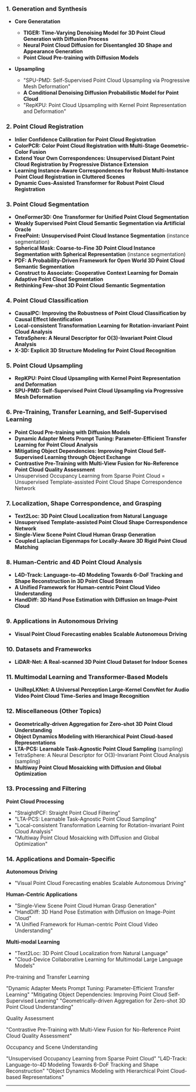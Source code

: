 

### 1. **Generation and Synthesis**
- **Core Generatation**
  - **TIGER: Time-Varying Denoising Model for 3D Point Cloud Generation with Diffusion Process**
  - **Neural Point Cloud Diffusion for Disentangled 3D Shape and Appearance Generation**
  - **Point Cloud Pre-training with Diffusion Models**
 
    
- **Upsampling**
  - "SPU-PMD: Self-Supervised Point Cloud Upsampling via Progressive Mesh Deformation"
  - **A Conditional Denoising Diffusion Probabilistic Model for Point Cloud**
  - "RepKPU: Point Cloud Upsampling with Kernel Point Representation and Deformation"

### 2. **Point Cloud Registration**
- **Inlier Confidence Calibration for Point Cloud Registration**
- **ColorPCR: Color Point Cloud Registration with Multi-Stage Geometric-Color Fusion**
- **Extend Your Own Correspondences: Unsupervised Distant Point Cloud Registration by Progressive Distance Extension**
- **Learning Instance-Aware Correspondences for Robust Multi-Instance Point Cloud Registration in Cluttered Scenes**
- **Dynamic Cues-Assisted Transformer for Robust Point Cloud Registration**

### 3. **Point Cloud Segmentation**
- **OneFormer3D: One Transformer for Unified Point Cloud Segmentation**
- **Weakly Supervised Point Cloud Semantic Segmentation via Artificial Oracle**
- **FreePoint: Unsupervised Point Cloud Instance Segmentation** (instance segmentation)
- **Spherical Mask: Coarse-to-Fine 3D Point Cloud Instance Segmentation with Spherical Representation** (instance segmentation)
- **PDF: A Probability-Driven Framework for Open World 3D Point Cloud Semantic Segmentation**
- **Construct to Associate: Cooperative Context Learning for Domain Adaptive Point Cloud Segmentation**
- **Rethinking Few-shot 3D Point Cloud Semantic Segmentation**

### 4. **Point Cloud Classification**
- **CausalPC: Improving the Robustness of Point Cloud Classification by Causal Effect Identification**
- **Local-consistent Transformation Learning for Rotation-invariant Point Cloud Analysis**
- **TetraSphere: A Neural Descriptor for O(3)-Invariant Point Cloud Analysis**
- **X-3D: Explicit 3D Structure Modeling for Point Cloud Recognition**

### 5. **Point Cloud Upsampling**
- **RepKPU: Point Cloud Upsampling with Kernel Point Representation and Deformation**
- **SPU-PMD: Self-Supervised Point Cloud Upsampling via Progressive Mesh Deformation**

### 6. **Pre-Training, Transfer Learning, and Self-Supervised Learning**
- **Point Cloud Pre-training with Diffusion Models**
- **Dynamic Adapter Meets Prompt Tuning: Parameter-Efficient Transfer Learning for Point Cloud Analysis**
- **Mitigating Object Dependencies: Improving Point Cloud Self-Supervised Learning through Object Exchange**
- **Contrastive Pre-Training with Multi-View Fusion for No-Reference Point Cloud Quality Assessment**
- Unsupervised Occupancy Learning from Sparse Point Cloud
= Unsupervised Template-assisted Point Cloud Shape Correspondence Network


### 7. **Localization, Shape Correspondence, and Grasping**
- **Text2Loc: 3D Point Cloud Localization from Natural Language**
- **Unsupervised Template-assisted Point Cloud Shape Correspondence Network**
- **Single-View Scene Point Cloud Human Grasp Generation**
- **Coupled Laplacian Eigenmaps for Locally-Aware 3D Rigid Point Cloud Matching**

### 8. **Human-Centric and 4D Point Cloud Analysis**
- **L4D-Track: Language-to-4D Modeling Towards 6-DoF Tracking and Shape Reconstruction in 3D Point Cloud Stream**
- **A Unified Framework for Human-centric Point Cloud Video Understanding**
- **HandDiff: 3D Hand Pose Estimation with Diffusion on Image-Point Cloud**

### 9. **Applications in Autonomous Driving**
- **Visual Point Cloud Forecasting enables Scalable Autonomous Driving**

### 10. **Datasets and Frameworks**
- **LiDAR-Net: A Real-scanned 3D Point Cloud Dataset for Indoor Scenes**

### 11. **Multimodal Learning and Transformer-Based Models**
- **UniRepLKNet: A Universal Perception Large-Kernel ConvNet for Audio Video Point Cloud Time-Series and Image Recognition**

### 12. **Miscellaneous (Other Topics)**
- **Geometrically-driven Aggregation for Zero-shot 3D Point Cloud Understanding**
- **Object Dynamics Modeling with Hierarchical Point Cloud-based Representations**
- **LTA-PCS: Learnable Task-Agnostic Point Cloud Sampling** (sampling)
- TetraSphere: A Neural Descriptor for O(3)-Invariant Point Cloud Analysis (sampling)
- **Multiway Point Cloud Mosaicking with Diffusion and Global Optimization**


### 13. **Processing and Filtering**
**Point Cloud Processing**
- "StraightPCF: Straight Point Cloud Filtering"
- "LTA-PCS: Learnable Task-Agnostic Point Cloud Sampling"
- "Local-consistent Transformation Learning for Rotation-invariant Point Cloud Analysis"
- "Multiway Point Cloud Mosaicking with Diffusion and Global Optimization"




### 14. **Applications and Domain-Specific**
**Autonomous Driving**
- "Visual Point Cloud Forecasting enables Scalable Autonomous Driving"

**Human-Centric Applications**
- "Single-View Scene Point Cloud Human Grasp Generation"
- "HandDiff: 3D Hand Pose Estimation with Diffusion on Image-Point Cloud"
- "A Unified Framework for Human-centric Point Cloud Video Understanding"
  
**Multi-modal Learning**
- "Text2Loc: 3D Point Cloud Localization from Natural Language"
- "Cloud-Device Collaborative Learning for Multimodal Large Language Models"




Pre-training and Transfer Learning

"Dynamic Adapter Meets Prompt Tuning: Parameter-Efficient Transfer Learning"
"Mitigating Object Dependencies: Improving Point Cloud Self-Supervised Learning"
"Geometrically-driven Aggregation for Zero-shot 3D Point Cloud Understanding"


Quality Assessment

"Contrastive Pre-Training with Multi-View Fusion for No-Reference Point Cloud Quality Assessment"


Occupancy and Scene Understanding

"Unsupervised Occupancy Learning from Sparse Point Cloud"
"L4D-Track: Language-to-4D Modeling Towards 6-DoF Tracking and Shape Reconstruction"
"Object Dynamics Modeling with Hierarchical Point Cloud-based Representations"

---


